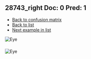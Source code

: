## 28743_right Doc: 0 Pred: 1
- [Back to confusion matrix](https://github.com/juliandewit/kaggle_retinopathy/blob/master/matrix.md)
- [Back to list](https://github.com/juliandewit/kaggle_retinopathy/blob/master/lists/01/list.md)
- [Next example in list](https://github.com/juliandewit/kaggle_retinopathy/blob/master/lists/01/28/28791_left.md)

![Eye](https://retinopaty.blob.core.windows.net/size1024/28743_right_0.jpeg)

### 

![Eye]()
